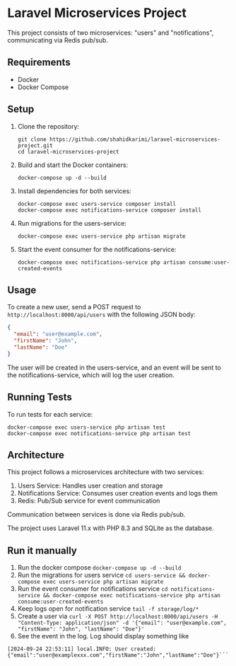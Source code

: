 # Laravel Microservices Project

This project consists of two microservices: "users" and "notifications", communicating via Redis pub/sub.

## Requirements

- Docker
- Docker Compose

## Setup

1. Clone the repository:
   ```
   git clone https://github.com/shahidkarimi/laravel-microservices-project.git
   cd laravel-microservices-project
   ```

2. Build and start the Docker containers:
   ```
   docker-compose up -d --build
   ```

3. Install dependencies for both services:
   ```
   docker-compose exec users-service composer install
   docker-compose exec notifications-service composer install
   ```

4. Run migrations for the users-service:
   ```
   docker-compose exec users-service php artisan migrate
   ```

5. Start the event consumer for the notifications-service:
   ```
   docker-compose exec notifications-service php artisan consume:user-created-events
   ```

## Usage

To create a new user, send a POST request to `http://localhost:8000/api/users` with the following JSON body:

```json
{
  "email": "user@example.com",
  "firstName": "John",
  "lastName": "Doe"
}
```

The user will be created in the users-service, and an event will be sent to the notifications-service, which will log the user creation.

## Running Tests

To run tests for each service:

```
docker-compose exec users-service php artisan test
docker-compose exec notifications-service php artisan test
```

## Architecture

This project follows a microservices architecture with two services:

1. Users Service: Handles user creation and storage
2. Notifications Service: Consumes user creation events and logs them
3. Redis: Pub/Sub service for event communication

Communication between services is done via Redis pub/sub.

The project uses Laravel 11.x with PHP 8.3 and SQLite as the database.

## Run it manually

1. Run the docker compose `docker-compose up -d --build`
2. Run the migrations for users service  `cd users-service && docker-compose exec users-service php artisan migrate`
3. Run the event consumer for notifications service `cd notifications-service && docker-compose exec notifications-service php artisan consume:user-created-events`
3. Keep logs open for notification service `tail -f storage/log/*` 
4. Create a user via `curl -X POST http://localhost:8000/api/users -H "Content-Type: application/json" -d '{"email": "user@example.com", "firstName": "John", "lastName": "Doe"}'`
5. See the event in the log. Log should display something like 
```
[2024-09-24 22:53:11] local.INFO: User created:  {"email":"user@examplexxx.com","firstName":"John","lastName":"Doe"}```


